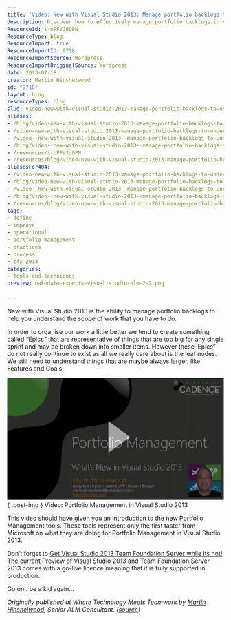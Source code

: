 ```yaml
---
title: 'Video: New with Visual Studio 2013: Manage portfolio backlogs to understand the scope of work'
description: Discover how to effectively manage portfolio backlogs in Visual Studio 2013 to enhance your project scope understanding. Watch the video for insights!
ResourceId: i-oFFVJd0PN
ResourceType: blog
ResourceImport: true
ResourceImportId: 9718
ResourceImportSource: Wordpress
ResourceImportOriginalSource: Wordpress
date: 2013-07-18
creator: Martin Hinshelwood
id: "9718"
layout: blog
resourceTypes: blog
slug: video-new-with-visual-studio-2013-manage-portfolio-backlogs-to-understand-the-scope-of-work
aliases:
- /blog/video-new-with-visual-studio-2013-manage-portfolio-backlogs-to-understand-the-scope-of-work
- /video-new-with-visual-studio-2013-manage-portfolio-backlogs-to-understand-the-scope-of-work
- /video--new-with-visual-studio-2013--manage-portfolio-backlogs-to-understand-the-scope-of-work
- /blog/video--new-with-visual-studio-2013--manage-portfolio-backlogs-to-understand-the-scope-of-work
- /resources/i-oFFVJd0PN
- /resources/blog/video-new-with-visual-studio-2013-manage-portfolio-backlogs-to-understand-the-scope-of-work
aliasesFor404:
- /video-new-with-visual-studio-2013-manage-portfolio-backlogs-to-understand-the-scope-of-work
- /blog/video-new-with-visual-studio-2013-manage-portfolio-backlogs-to-understand-the-scope-of-work
- /video--new-with-visual-studio-2013--manage-portfolio-backlogs-to-understand-the-scope-of-work
- /blog/video--new-with-visual-studio-2013--manage-portfolio-backlogs-to-understand-the-scope-of-work
- /resources/blog/video-new-with-visual-studio-2013-manage-portfolio-backlogs-to-understand-the-scope-of-work
tags:
- define
- improve
- operational
- portfolio-management
- practices
- process
- tfs-2013
categories:
- tools-and-techniques
preview: nakedalm-experts-visual-studio-alm-2-2.png

---
```

New with Visual Studio 2013 is the ability to manage portfolio backlogs to help you understand the scope of work that you have to do.

In order to organise our work a little better we tend to create something called “Epics” that are representative of things that are too big for any single sprint and may be broken down into smaller items. However these ‘Epics” do not really continue to exist as all we really care about is the leaf nodes. We still need to understand things that are maybe always larger, like Features and Goals.

[![image](images/2013-Agile-Portfolio-Management-101-play-1-1.png "image")](http://www.screencast.com/t/T6oadOD4AJbh)  
{ .post-img }
Video: Portfolio Management in Visual Studio 2013

This video should have given you an introduction to the new Portfolio Management tools. These tools represent only the first taster from Microsoft on what they are doing for Portfolio Management in Visual Studio 2013.

Don’t forget to [Get Visual Studio 2013 Team Foundation Server while its hot!](http://nkdagility.com/get-visual-studio-2013-team-foundation-server-while-its-hot/) The current Preview of Visual Studio 2013 and Team Foundation Server 2013 comes with a go-live licence meaning that it is fully supported in production.

Go on.. be a kid again…

_Originally published at Where Technology Meets Teamwork by [Martin Hinshelwood](http://nkdagility.com/about), Senior ALM Consultant. ([source](http://blog.nwcadence.com/video-new-with-visual-studio-2013-manage-project-portfolios-to-understand-the-scope-of-work/))_

